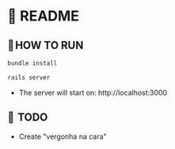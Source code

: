 # 📝 README

## 💾 HOW TO RUN

```sh
bundle install

rails server
```

* The server will start on: http://localhost:3000

## 📅  TODO

* Create "vergonha na cara"
